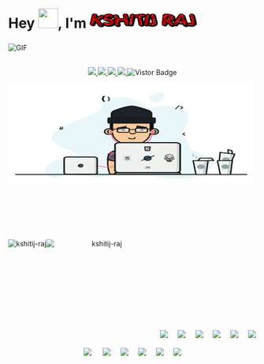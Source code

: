 <h1>Hey <img src="https://media.giphy.com/media/hvRJCLFzcasrR4ia7z/giphy.gif" height="40px" width="40px">, I'm <img src=".github\Images\Name.gif" height="30px" width="220px"></h1>
<div>
  <img align="middle" alt="GIF" src="https://readme-typing-svg.herokuapp.com?color=%2336BCF7&lines=I+am+a+Developer.;I+am+a+Data+Analyst.;I+am+a+Data+Science+Enthusiast."/>
</div>
<br />
<div>
  <p align="middle">
  <a href="https://www.linkedin.com/in/kshitij-raj-3a3911136/">
  <img src="https://img.shields.io/badge/Linkedin-blue?style=flat&logo=linkedin&labelColor=blue">
  </a>
  <a href="mailto:rajkshitij30@gmail.com?subject=Hello%20Kshitij">
  <img src="https://img.shields.io/badge/-Gmail-%23db483b?style=flat&logo=Gmail&labelColor=red&logoColor=white">
  </a>
  <a href="https://www.facebook.com/kshitij.raj.35/">
  <img src="https://img.shields.io/badge/-Facebook-%230d8bf1?style=flat&logo=Facebook&logoColor=white">
  </a>
  <a href="https://www.instagram.com/kshitij__raj/">
  <img src="https://img.shields.io/badge/-Instagram-%23E4405F?style=flat&logo=Instagram&logoColor=white">
  </a>
  <a target="_blank"><img src="https://visitor-badge.glitch.me/badge?page_id=kshitij-raj.kshitij-raj" alt="Vistor Badge"></a>
  </p>
</div>

<div>
  <img align="middle" alt="GIF" src=".github\Images\Profile.gif", width="500" height="200"/>
</div>

<br />
<br />
<div>
<br />
<br />
<br />
<br />
<p align="center">
<img align="left" height="200" src="https://github-readme-stats.vercel.app/api?username=kshitij-raj&theme=onedark" alt="kshitij-raj"/> 
<img align="left" height="200" width="230" src="https://github-readme-stats.vercel.app/api/top-langs/?username=kshitij-raj&hide=css&theme=nord" alt="kshitij-raj" />
</p>
</div>

<br />
<br />
<br />
<br />
<br />
<br />
<br />
<br />
<br />
<br />

<p align="center">
  <img src="https://img.shields.io/badge/-Python-gray?style=for-the-badge&logo=Python" />&nbsp;&nbsp;&nbsp;&nbsp;
  <img src="https://img.shields.io/badge/-Tensorflow-gray?style=for-the-badge&logo=Tensorflow" />&nbsp;&nbsp;&nbsp;&nbsp;
  <img src="https://img.shields.io/badge/-keras-gray?style=for-the-badge&logo=keras" />&nbsp;&nbsp;&nbsp;&nbsp;
  <img src="https://img.shields.io/badge/-Scikit%20Learn-gray?style=for-the-badge&logo=Scikit%20Learn" />&nbsp;&nbsp;&nbsp;&nbsp;
  <img src="https://img.shields.io/badge/-Java-gray?style=for-the-badge&logo=Java" />&nbsp;&nbsp;&nbsp;&nbsp;
  <img src="https://img.shields.io/badge/-MySQL-gray?style=for-the-badge&logo=MySQL" />
  
  <br/>
  <br/>
  <img src="https://img.shields.io/badge/-HTML5-E34F26?style=for-the-badge&logo=html5&logoColor=white" />&nbsp;&nbsp;&nbsp;&nbsp;&nbsp;
  <img src="https://img.shields.io/badge/-CSS3-1572B6?style=for-the-badge&logo=css3" />&nbsp;&nbsp;&nbsp;&nbsp;
  <img src="https://img.shields.io/badge/-JavaScript-gray?style=for-the-badge&logo=javascript" />&nbsp;&nbsp;&nbsp;&nbsp;
  <img src="https://img.shields.io/badge/-Flask-gray?style=for-the-badge&logo=flask" />&nbsp;&nbsp;&nbsp;&nbsp;
  <img src="https://img.shields.io/badge/-Git-gray?style=for-the-badge&logo=git" />&nbsp;&nbsp;&nbsp;&nbsp;
  <img src="https://img.shields.io/badge/-GitHub-gray?style=for-the-badge&logo=github" />

  <br/>
  <br/>
</p>
